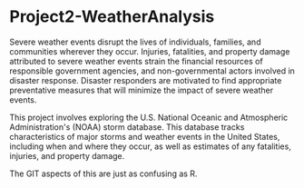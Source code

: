Project2-WeatherAnalysis
========================

Severe weather events disrupt the lives of individuals, families, and communities wherever they occur.  Injuries, fatalities, and property damage attributed to severe weather events strain the financial resources of responsible government agencies, and non-governmental actors involved in disaster response.  Disaster responders are motivated to find appropriate preventative measures that will minimize the impact of severe weather events.

This project involves exploring the U.S. National Oceanic and Atmospheric Administration's (NOAA) storm database. This database tracks characteristics of major storms and weather events in the United States, including when and where they occur, as well as estimates of any fatalities, injuries, and property damage.

The GIT aspects of this are just as confusing as R.
